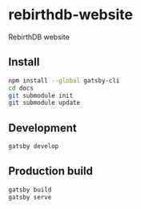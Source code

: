 # rebirthdb-website
RebirthDB website

## Install

```sh
npm install --global gatsby-cli
cd docs
git submodule init
git submodule update
```

## Development

```sh
gatsby develop
```

## Production build

```sh
gatsby build
gatsby serve
```
